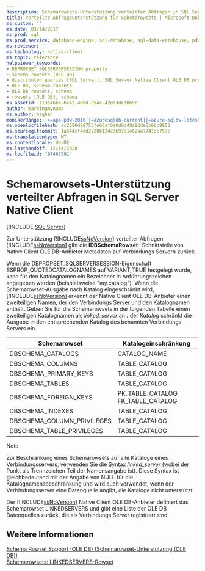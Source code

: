 ```yaml
---
description: Schemarowsets-Unterstützung verteilter Abfragen in SQL Server Native Client
title: Verteilte Abfrageunterstützung für Schemarowsets | Microsoft-Dokumentation
ms.custom: ''
ms.date: 03/14/2017
ms.prod: sql
ms.prod_service: database-engine, sql-database, sql-data-warehouse, pdw
ms.reviewer: ''
ms.technology: native-client
ms.topic: reference
helpviewer_keywords:
- DBPROPSET_SQLSERVERSESSION property
- schema rowsets [OLE DB]
- distributed queries [SQL Server], SQL Server Native Client OLE DB provider
- OLE DB, schema rowsets
- OLE DB rowsets, schema
- rowsets [OLE DB], schema
ms.assetid: 11354bb6-be42-4d8d-854c-42dd3dc38656
author: markingmyname
ms.author: maghan
monikerRange: '>=aps-pdw-2016||=azuresqldb-current||=azure-sqldw-latest||>=sql-server-2016||>=sql-server-linux-2017||=azuresqldb-mi-current'
ms.openlocfilehash: ac2620d98753fe60af0a0d6d49a8dde5b6bb9952
ms.sourcegitcommit: 1a544cf4dd2720b124c3697d1e62ae7741db757c
ms.translationtype: MT
ms.contentlocale: de-DE
ms.lasthandoff: 12/14/2020
ms.locfileid: "97467591"
---
```

# <a name="schema-rowsets---distributed-query-support-in-sql-server-native-client"></a>Schemarowsets-Unterstützung verteilter Abfragen in SQL Server Native Client
[!INCLUDE [SQL Server](../../../includes/applies-to-version/sql-asdb-asdbmi-asa-pdw.md)]

  Zur Unterstützung [!INCLUDE[ssNoVersion](../../../includes/ssnoversion-md.md)] verteilter Abfragen [!INCLUDE[ssNoVersion](../../../includes/ssnoversion-md.md)] gibt die **IDBSchemaRowset** -Schnittstelle von Native Client OLE DB-Anbieter Metadaten auf Verbindungs Servern zurück.  
  
 Wenn die DBPROPSET_SQLSERVERSESSION-Eigenschaft SSPROP_QUOTEDCATALOGNAMES auf VARIANT_TRUE festgelegt wurde, kann für den Katalognamen ein Bezeichner in Anführungszeichen angegeben werden (beispielsweise "my.catalog"). Wenn die Schemarowset-Ausgabe nach Katalog eingeschränkt wird, [!INCLUDE[ssNoVersion](../../../includes/ssnoversion-md.md)] erkennt der Native Client OLE DB-Anbieter einen zweiteiligen Namen, der den Verbindungs Server und den Katalognamen enthält. Geben Sie für die Schemarowsets in der folgenden Tabelle einen zweiteiligen Katalognamen als _linked_server_ an **.** der _Katalog_ schränkt die Ausgabe in den entsprechenden Katalog des benannten Verbindungs Servers ein.  
  
|Schemarowset|Katalogeinschränkung|  
|-------------------|-------------------------|  
|DBSCHEMA_CATALOGS|CATALOG_NAME|  
|DBSCHEMA_COLUMNS|TABLE_CATALOG|  
|DBSCHEMA_PRIMARY_KEYS|TABLE_CATALOG|  
|DBSCHEMA_TABLES|TABLE_CATALOG|  
|DBSCHEMA_FOREIGN_KEYS|PK_TABLE_CATALOG FK_TABLE_CATALOG|  
|DBSCHEMA_INDEXES|TABLE_CATALOG|  
|DBSCHEMA_COLUMN_PRIVILEGES|TABLE_CATALOG|  
|DBSCHEMA_TABLE_PRIVILEGES|TABLE_CATALOG|  
  
> [!NOTE]  
>  Zur Beschränkung eines Schemarowsets auf alle Kataloge eines Verbindungsservers, verwenden Sie die Syntax *linked_server* (wobei der Punkt als Trennzeichen Teil der Namensangabe ist). Diese Syntax ist gleichbedeutend mit der Angabe von NULL für die Katalognamensbeschränkung und wird auch verwendet, wenn der Verbindungsserver eine Datenquelle angibt, die Kataloge nicht unterstützt.  
  
 Der [!INCLUDE[ssNoVersion](../../../includes/ssnoversion-md.md)] Native Client OLE DB-Anbieter definiert das Schemarowset LINKEDSERVERS und gibt eine Liste der OLE DB Datenquellen zurück, die als Verbindungs Server registriert sind.  
  
## <a name="see-also"></a>Weitere Informationen  
 [Schema Rowset Support &#40;OLE DB&#41; (Schemarowset-Unterstützung &#40;OLE DB&#41;)](../../../relational-databases/native-client/ole-db/schema-rowset-support-ole-db.md)   
 [Schemarowsets: LINKEDSERVERS-Rowset](../../../relational-databases/native-client/ole-db/schema-rowsets-linkedservers-rowset.md)  
  
  
